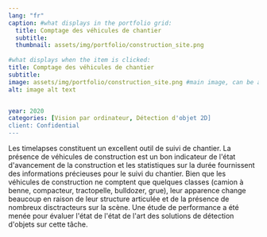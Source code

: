 ```yaml
---
lang: "fr"
caption: #what displays in the portfolio grid:
  title: Comptage des véhicules de chantier
  subtitle: 
  thumbnail: assets/img/portfolio/construction_site.png
  
#what displays when the item is clicked:
title: Comptage des véhicules de chantier
subtitle: 
image: assets/img/portfolio/construction_site.png #main image, can be a link or a file in assets/img/portfolio
alt: image alt text


year: 2020
categories: [Vision par ordinateur, Détection d'objet 2D]
client: Confidential
---
```

Les timelapses constituent un excellent outil de suivi de chantier. La présence de véhicules de construction
est un bon indicateur de l'état d'avancement de la construction et les statistiques sur la durée fournissent des informations précieuses 
pour le suivi du chantier. Bien que les véhicules de construction ne comptent que quelques classes (camion à benne, compacteur, tractopelle, bulldozer, grue), 
leur apparence change beaucoup en raison de leur structure articulée et de la présence de nombreux disctracteurs sur la scène. 
Une étude de performance a été menée pour évaluer l'état de l'état de l'art des solutions de détection d'objets sur cette tâche.













